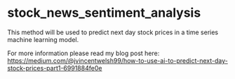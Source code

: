 # stock_news_sentiment_analysis
This method will be used to predict next day stock prices in a time series machine learning model. 

For more information please read my blog post here:
https://medium.com/@jvincentwelsh99/how-to-use-ai-to-predict-next-day-stock-prices-part1-6991884fe0e
